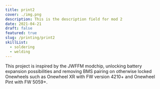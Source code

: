 ```yaml
---
title: print2
cover: ./img.png
description: This is the description field for mod 2
date: 2021-04-21
draft: false
featured: true
slug: /printing/print2
skillList:
  - soldering
  - welding
---
```


This project is inspired by the JWFFM modchip, unlocking battery expansion possibilities and removing BMS pairing on otherwise locked Onewheels such as Onewheel XR with FW version 4210+ and Onewheel Pint with FW 5059+.
